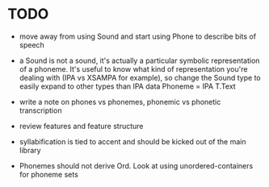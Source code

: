 # TODO

- move away from using Sound and start using Phone to describe bits of speech

- a Sound is not a sound, it's actually a particular symbolic representation
of a phoneme. It's useful to know what kind of representation you're dealing with
(IPA vs XSAMPA for example), so change the Sound type to easily expand to other
types than IPA
data Phoneme = IPA T.Text

- write a note on phones vs phonemes, phonemic vs phonetic transcription

- review features and feature structure

- syllabification is tied to accent and should be kicked out of the main library

- Phonemes should not derive Ord. Look at using unordered-containers for phoneme
  sets
